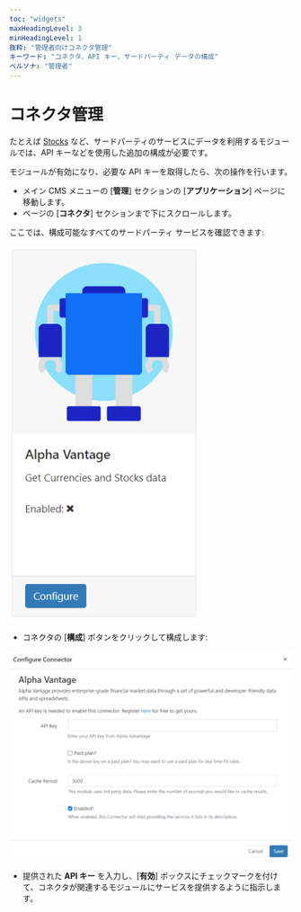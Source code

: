 ```yaml
---
toc: "widgets"
maxHeadingLevel: 3
minHeadingLevel: 1
抜粋: "管理者向けコネクタ管理"
キーワード: "コネクタ、API キー、サードパーティ データの構成"
ペルソナ: "管理者"
---
```


# コネクタ管理

たとえば [Stocks](media_module_stocks.html) など、サードパーティのサービスにデータを利用するモジュールでは、API キーなどを使用した追加の構成が必要です。

モジュールが有効になり、必要な API キーを取得したら、次の操作を行います。

- メイン CMS メニューの [**管理**] セクションの [**アプリケーション**] ページに移動します。
- ページの [**コネクタ**] セクションまで下にスクロールします。

ここでは、構成可能なすべてのサードパーティ サービスを確認できます:

![コネクタ](img/v4_media_modules_connectors.png)

- コネクタの [**構成**] ボタンをクリックして構成します:

![コネクタの構成](img/v4_media_modules_configure_connectors.png)

- 提供された **API キー** を入力し、[**有効**] ボックスにチェックマークを付けて、コネクタが関連するモジュールにサービスを提供するように指示します。

